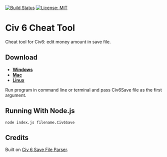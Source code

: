 [![Build Status](https://travis-ci.org/iqqmuT/civ6-cheat.svg?branch=master)](https://travis-ci.org/iqqmuT/civ6-cheat) [![License: MIT](https://img.shields.io/badge/License-MIT-yellow.svg)](https://opensource.org/licenses/MIT)

# Civ 6 Cheat Tool

Cheat tool for Civ6: edit money amount in save file.

## Download

* **[Windows](https://github.com/iqqmuT/civ6-cheat/releases/latest/download/civ6-cheat.exe)**
* **[Mac](https://github.com/iqqmuT/civ6-cheat/releases/latest/download/civ6-cheat-macos)**
* **[Linux](https://github.com/iqqmuT/civ6-cheat/releases/latest/download/civ6-cheat-linux)**

Run program in command line or terminal and pass Civ6Save file as the first argument.

## Running With Node.js

```
node index.js filename.Civ6Save
```

## Credits

Built on [Civ 6 Save File Parser](https://github.com/pydt/civ6-save-parser).
